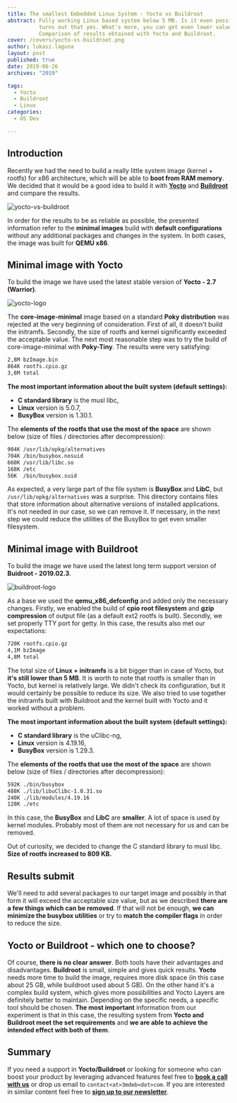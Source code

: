 ```yaml
---
title: The smallest Embedded Linux System - Yocto vs Buildroot
abstract: Fully working Linux based system below 5 MB. Is it even possible? It
          turns out that yes. What's more, you can get even lower values!
          Comparison of results obtained with Yocto and Buildroot.
cover: /covers/yocto-vs-buildroot.png
author: lukasz.laguna
layout: post
published: true
date: 2019-06-26
archives: "2019"

tags:
  - Yocto
  - Buildroot
  - Linux
categories:
  - OS Dev

---
```


## Introduction

Recently we had the need to build a really little system image (kernel + rootfs)
for x86 architecture, which will be able to **boot from RAM memory**. We decided
that it would be a good idea to build it with
[**Yocto**](https://www.yoctoproject.org/) and
[**Buildroot**](https://buildroot.org/) and compare the results.

![yocto-vs-buildroot](/covers/yocto-vs-buildroot.png)

In order for the results to be as reliable as possible, the presented
information refer to the **minimal images** build with **default
configurations** without any additional packages and changes in the system. In
both cases, the image was built for **QEMU x86**.

## Minimal image with Yocto

To build the image we have used the latest stable version of **Yocto - 2.7
(Warrior)**.

![yocto-logo](/img/YoctoProject_Logo_RGB.jpg)

The **core-image-minimal** image based on a standard **Poky distribution** was
rejected at the very beginning of consideration. First of all, it doesn't build
the initramfs. Secondly, the size of rootfs and kernel significantly exceeded
the acceptable value. The next most reasonable step was to try the build of
core-image-minimal with **Poky-Tiny**. The results were very satisfying:

```bash
2,8M bzImage.bin
864K rootfs.cpio.gz
3,6M total
```

**The most important information about the built system (default settings):**

- **C standard library** is the musl libc,
- **Linux** version is 5.0.7,
- **BusyBox** version is 1.30.1.

The **elements of the rootfs that use the most of the space** are shown below
(size of files / directories after decompression):

```bash
904K /usr/lib/opkg/alternatives
704K /bin/busybox.nosuid
660K /usr/lib/libc.so
168K /etc
56K  /bin/busybox.suid
```

As expected, a very large part of the file system is **BusyBox** and **LibC**,
but `/usr/lib/opkg/alternatives` was a surprise. This directory contains files
that store information about alternative versions of installed applications.
It's not needed in our case, so we can remove it. If necessary, in the next step
we could reduce the utilities of the BusyBox to get even smaller filesystem.

## Minimal image with Buildroot

To build the image we have used the latest long term support version of
**Buidroot - 2019.02.3**.

![buildroot-logo](/img/buildroot_logo.jpg)

As a base we used the **qemu_x86_defconfig** and added only the necessary
changes. Firstly, we enabled the build of **cpio root filesystem** and **gzip
compression** of output file (as a default ext2 rootfs is built). Secondly, we
set properly TTY port for getty. In this case, the results also met our
expectations:

```bash
720K rootfs.cpio.gz
4,1M bzImage
4,8M total
```

The total size of **Linux + initramfs** is a bit bigger than in case of Yocto,
but **it's still lower than 5 MB**. It is worth to note that rootfs is smaller
than in Yocto, but kernel is relatively large. We didn't check its
configuration, but it would certainly be possible to reduce its size. We also
tried to use together the initramfs built with Buildroot and the kernel built
with Yocto and it worked without a problem.

**The most important information about the built system (default settings):**

- **C standard library** is the uClibc-ng,
- **Linux** version is 4.19.16,
- **BusyBox** version is 1.29.3.

The **elements of the rootfs that use the most of the space** are shown below
(size of files / directories after decompression):

```bash
592K ./bin/busybox
488K ./lib/libuClibc-1.0.31.so
240K ./lib/modules/4.19.16
128K ./etc
```

In this case, the **BusyBox** and **LibC** are **smaller**. A lot of space is
used by kernel modules. Probably most of them are not necessary for us and can
be removed.

Out of curiosity, we decided to change the C standard library to musl libc.
**Size of rootfs increased to 809 KB.**

## Results submit

We'll need to add several packages to our target image and possibly in that form
it will exceed the acceptable size value, but as we described **there are a few
things which can be removed**. If that will not be enough, **we can minimize the
busybox utilities** or try to **match the compiler flags** in order to reduce
the size.

## Yocto or Buildroot - which one to choose?

Of course, **there is no clear answer**. Both tools have their advantages and
disadvantages. **Buildroot** is small, simple and gives quick results. **Yocto**
needs more time to build the image, requires more disk space (in this case about
25 GB, while buildroot used about 5 GB). On the other hand it's a complex build
system, which gives more possibilities and Yocto Layers are definitely better to
maintain. Depending on the specific needs, a specific tool should be chosen.
**The most important** information from our experiment is that in this case, the
resulting system from **Yocto and Buildroot meet the set requirements** and **we
are able to achieve the intended effect with both of them**.

## Summary

If you need a support in **Yocto/Buildroot** or looking for someone who can
boost your product by leveraging advanced features feel free to
[**book a call with us**](https://calendly.com/3mdeb/consulting-remote-meeting)
or drop us email to `contact<at>3mdeb<dot>com`. If you are interested in similar
content feel free to [**sign up to our newsletter**](https://newsletter.3mdeb.com/subscription/PW6XnCeK6).
